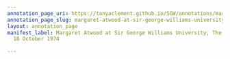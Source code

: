 ```yaml
---
annotation_page_uri: https://tanyaclement.github.io/SGW/annotations/margaret-atwood-at-sir-george-williams-university-the-poetry-series-18-october-1974-canvas-1-toc.json
annotation_page_slug: margaret-atwood-at-sir-george-williams-university-the-poetry-series-18-october-1974-canvas-1-toc
layout: annotation_page
manifest_label: Margaret Atwood at Sir George Williams University, The Poetry Series,
  18 October 1974

---
```

